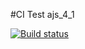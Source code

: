 #CI Test ajs_4_1

[![Build status](https://ci.appveyor.com/api/projects/status/jv1ucxlt7bndetlx?svg=true)](https://ci.appveyor.com/project/VV1nc3nt/ajs-4-1)
